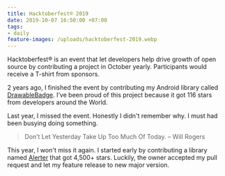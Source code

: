 ```yaml
---
title: Hacktoberfest® 2019
date: 2019-10-07 16:50:00 +07:00
tags:
- daily
feature-images: /uploads/hacktoberfest-2019.webp
---
```


Hacktoberfest® is an event that let developers help drive growth of open source by contributing a project in October yearly. Participants would receive a T-shirt from sponsors.

2 years ago, I finished the event by contributing my Android library called [DrawableBadge](https://github.com/minibugdev/DrawableBadge). I’ve been proud of this project because it got 116 stars from developers around the World.

Last year, I missed the event. Honestly I didn't remember why. I must had been busying doing something.

> Don’t Let Yesterday Take Up Too Much Of Today. – Will Rogers

This year, I won't miss it again. I started early by contributing a library named [Alerter](https://github.com/Tapadoo/Alerter) that got 4,500+ stars. Luckily, the owner accepted my pull request and let my feature release to new major version.